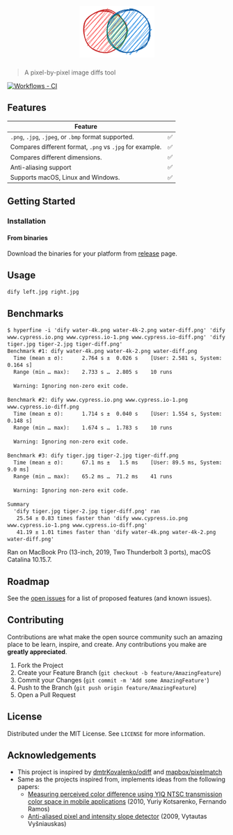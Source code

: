 <h1 align="center">
  <a href="https://github.com/jihchi/dify"><img src="logo.png" alt="Dify Logo" /></a>
</h1>

> A pixel-by-pixel image diffs tool

[![Workflows - CI][workflows-ci-shield]][workflows-ci-url]

## Features

| Feature                                                  |     |
| -------------------------------------------------------- | --- |
| `.png`, `.jpg`, `.jpeg`, or `.bmp` format supported.     | ✅  |
| Compares different format, `.png` vs `.jpg` for example. | ✅  |
| Compares different dimensions.                           | ✅  |
| Anti-aliasing support                                    | ✅  |
| Supports macOS, Linux and Windows.                       | ✅  |

## Getting Started

### Installation

#### From binaries

Download the binaries for your platform from [release](https://github.com/jihchi/dify/releases) page.

## Usage

```
dify left.jpg right.jpg
```

## Benchmarks

```
$ hyperfine -i 'dify water-4k.png water-4k-2.png water-diff.png' 'dify www.cypress.io.png www.cypress.io-1.png www.cypress.io-diff.png' 'dify tiger.jpg tiger-2.jpg tiger-diff.png'
Benchmark #1: dify water-4k.png water-4k-2.png water-diff.png
  Time (mean ± σ):      2.764 s ±  0.026 s    [User: 2.581 s, System: 0.164 s]
  Range (min … max):    2.733 s …  2.805 s    10 runs

  Warning: Ignoring non-zero exit code.

Benchmark #2: dify www.cypress.io.png www.cypress.io-1.png www.cypress.io-diff.png
  Time (mean ± σ):      1.714 s ±  0.040 s    [User: 1.554 s, System: 0.148 s]
  Range (min … max):    1.674 s …  1.783 s    10 runs

  Warning: Ignoring non-zero exit code.

Benchmark #3: dify tiger.jpg tiger-2.jpg tiger-diff.png
  Time (mean ± σ):      67.1 ms ±   1.5 ms    [User: 89.5 ms, System: 9.0 ms]
  Range (min … max):    65.2 ms …  71.2 ms    41 runs

  Warning: Ignoring non-zero exit code.

Summary
  'dify tiger.jpg tiger-2.jpg tiger-diff.png' ran
   25.54 ± 0.83 times faster than 'dify www.cypress.io.png www.cypress.io-1.png www.cypress.io-diff.png'
   41.19 ± 1.01 times faster than 'dify water-4k.png water-4k-2.png water-diff.png'
```

Ran on MacBook Pro (13-inch, 2019, Two Thunderbolt 3 ports), macOS Catalina 10.15.7.

## Roadmap

See the [open issues](https://github.com/jihchi/dify/issues) for a list of proposed features (and known issues).

## Contributing

Contributions are what make the open source community such an amazing place to be learn, inspire, and create. Any contributions you make are **greatly appreciated**.

1. Fork the Project
2. Create your Feature Branch (`git checkout -b feature/AmazingFeature`)
3. Commit your Changes (`git commit -m 'Add some AmazingFeature'`)
4. Push to the Branch (`git push origin feature/AmazingFeature`)
5. Open a Pull Request

## License

Distributed under the MIT License. See `LICENSE` for more information.

<!-- ACKNOWLEDGEMENTS -->

## Acknowledgements

- This project is inspired by [dmtrKovalenko/odiff](https://github.com/dmtrKovalenko/odiff) and [mapbox/pixelmatch](https://github.com/mapbox/pixelmatch)
- Same as the projects inspired from, implements ideas from the following papers:
  - [Measuring perceived color difference using YIQ NTSC transmission color space in mobile applications](http://www.progmat.uaem.mx:8080/artVol2Num2/Articulo3Vol2Num2.pdf) (2010, Yuriy Kotsarenko, Fernando Ramos)
  - [Anti-aliased pixel and intensity slope detector](https://www.researchgate.net/publication/234126755_Anti-aliased_Pixel_and_Intensity_Slope_Detector) (2009, Vytautas Vyšniauskas)

[workflows-ci-shield]: https://github.com/jihchi/dify/workflows/CI/badge.svg
[workflows-ci-url]: https://github.com/jihchi/dify/actions?query=workflow%3ACI
